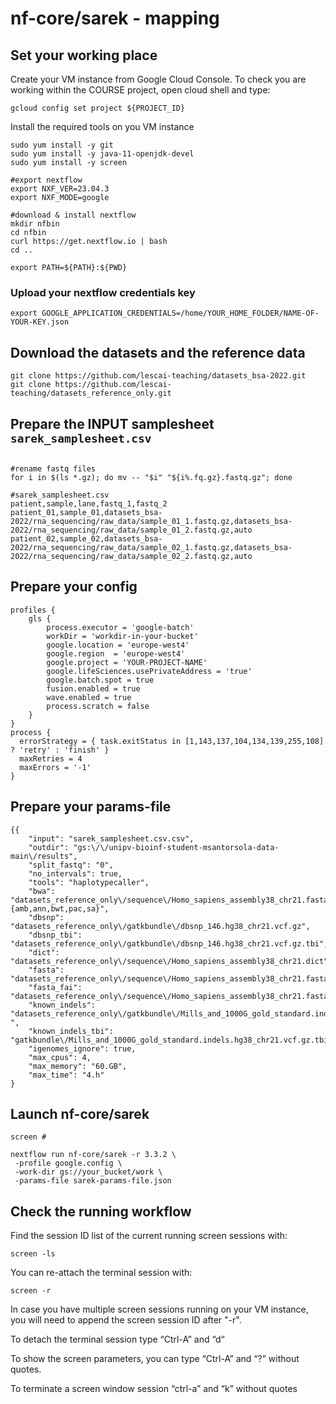 # nf-core/sarek - mapping

## Set your working place

Create your VM instance from Google Cloud Console.
To check you are working within the COURSE project, open cloud shell and type:

```{bash}
gcloud config set project ${PROJECT_ID}
```

Install the required tools on you VM instance

```{bash}
sudo yum install -y git
sudo yum install -y java-11-openjdk-devel
sudo yum install -y screen

#export nextflow
export NXF_VER=23.04.3
export NXF_MODE=google

#download & install nextflow
mkdir nfbin
cd nfbin
curl https://get.nextflow.io | bash
cd ..

export PATH=${PATH}:${PWD}
```

### Upload your nextflow credentials key

```{bash}
export GOOGLE_APPLICATION_CREDENTIALS=/home/YOUR_HOME_FOLDER/NAME-OF-YOUR-KEY.json
```

## Download the datasets and the reference data

```{bash}
git clone https://github.com/lescai-teaching/datasets_bsa-2022.git
git clone https://github.com/lescai-teaching/datasets_reference_only.git
```

## Prepare the INPUT samplesheet ```sarek_samplesheet.csv```

```

#rename fastq files
for i in $(ls *.gz); do mv -- "$i" "${i%.fq.gz}.fastq.gz"; done

#sarek_samplesheet.csv
patient,sample,lane,fastq_1,fastq_2
patient_01,sample_01,datasets_bsa-2022/rna_sequencing/raw_data/sample_01_1.fastq.gz,datasets_bsa-2022/rna_sequencing/raw_data/sample_01_2.fastq.gz,auto
patient_02,sample_02,datasets_bsa-2022/rna_sequencing/raw_data/sample_02_1.fastq.gz,datasets_bsa-2022/rna_sequencing/raw_data/sample_02_2.fastq.gz,auto
```


## Prepare your config

``` 
profiles {
    gls {
        process.executor = 'google-batch'
        workDir = 'workdir-in-your-bucket'
        google.location = 'europe-west4'
        google.region  = 'europe-west4'
        google.project = 'YOUR-PROJECT-NAME'
        google.lifeSciences.usePrivateAddress = 'true'
	    google.batch.spot = true
        fusion.enabled = true
        wave.enabled = true
        process.scratch = false
    }
}
process {
  errorStrategy = { task.exitStatus in [1,143,137,104,134,139,255,108] ? 'retry' : 'finish' }
  maxRetries = 4
  maxErrors = '-1'
}
```

## Prepare your params-file
```#-params-file sarek-params-file.json
{{
    "input": "sarek_samplesheet.csv.csv",
    "outdir": "gs:\/\/unipv-bioinf-student-msantorsola-data-main\/results",
    "split_fastq": "0",
    "no_intervals": true,
    "tools": "haplotypecaller",
    "bwa": "datasets_reference_only\/sequence\/Homo_sapiens_assembly38_chr21.fasta.{amb,ann,bwt,pac,sa}",
    "dbsnp": "datasets_reference_only\/gatkbundle\/dbsnp_146.hg38_chr21.vcf.gz",
    "dbsnp_tbi": "datasets_reference_only\/gatkbundle\/dbsnp_146.hg38_chr21.vcf.gz.tbi",
    "dict": "datasets_reference_only\/sequence\/Homo_sapiens_assembly38_chr21.dict",
    "fasta": "datasets_reference_only\/sequence\/Homo_sapiens_assembly38_chr21.fasta",
    "fasta_fai": "datasets_reference_only\/sequence\/Homo_sapiens_assembly38_chr21.fasta.fai",
    "known_indels": "datasets_reference_only\/gatkbundle\/Mills_and_1000G_gold_standard.indels.hg38_chr21.vcf.gz ",
    "known_indels_tbi": "gatkbundle\/Mills_and_1000G_gold_standard.indels.hg38_chr21.vcf.gz.tbi",
    "igenomes_ignore": true,
    "max_cpus": 4,
    "max_memory": "60.GB",
    "max_time": "4.h"
}
```

## Launch nf-core/sarek

```{bash}
screen #

nextflow run nf-core/sarek -r 3.3.2 \
 -profile google.config \
 -work-dir gs://your_bucket/work \
 -params-file sarek-params-file.json
```

## Check the running workflow

Find the session ID list of the current running screen sessions with:

```
screen -ls
```

You can re-attach the terminal session with:
```
screen -r
```

In case you have multiple screen sessions running on your VM instance, you will need to append the screen session ID after "-r".


To detach the terminal session type
“Ctrl-A” and “d“

To show the screen parameters, you can type
“Ctrl-A” and “?” without quotes.


To terminate a screen window session
“ctrl-a” and “k” without quotes


